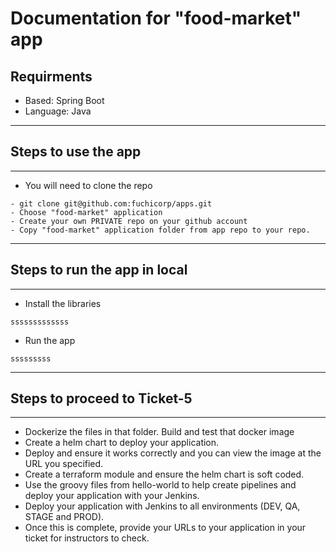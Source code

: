 # Documentation for "food-market" app
## Requirments

- Based: Spring Boot
- Language: Java
---
## Steps to use the app 
---

- You will need to clone the repo
```
- git clone git@github.com:fuchicorp/apps.git
- Choose "food-market" application 
- Create your own PRIVATE repo on your github account
- Copy "food-market" application folder from app repo to your repo.
```
---
## Steps to run the app in local
---
- Install the libraries
```
sssssssssssss
```

- Run the app
```
sssssssss
```

---
## Steps to proceed to Ticket-5
---
- Dockerize the files in that folder. Build and test that docker image
- Create a helm chart to deploy your application.
- Deploy and ensure it works correctly and
   you can view the image at the URL you specified.
- Create a terraform module and ensure the helm chart is soft coded.
- Use the groovy files from hello-world to help create pipelines and deploy your application with your Jenkins.
- Deploy your application with Jenkins to all environments (DEV, QA, STAGE and PROD). 
- Once this is complete, provide your URLs to your application in your ticket for instructors to check.
